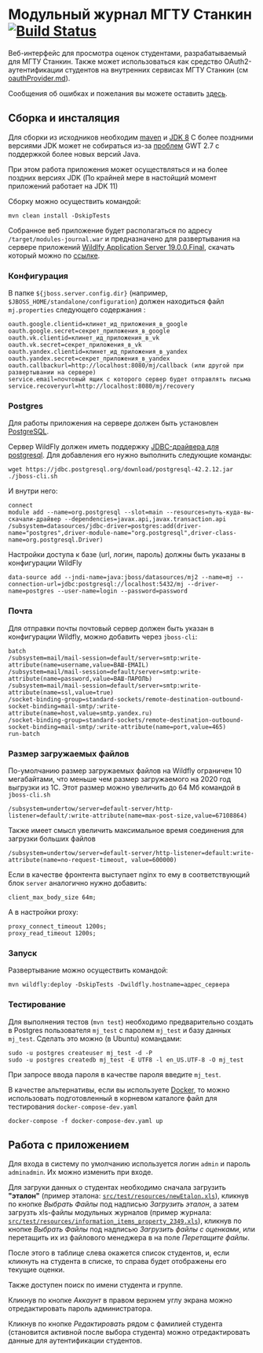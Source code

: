 # Модульный журнал МГТУ Станкин  [![Build Status](https://travis-ci.org/stankin/mj.svg?branch=master)](https://travis-ci.org/stankin/mj)

Веб-интерфейс для просмотра оценок студентами, разрабатываемый для МГТУ Станкин. Также может использоваться как средство OAuth2-аутентификации студентов на внутренних сервисах МГТУ Станкин 
(см [oauthProvider.md](oauthProvider.md)).

Сообщения об ошибках и пожелания вы можете оставить [здесь](https://github.com/stankin/mj/issues).

## Сборка и инсталяция ##

Для сборки из исходников необходим [maven](http://maven.apache.org/) и [JDK 8](http://www.oracle.com/technetwork/java/javase/downloads/jdk8-downloads-2133151.html)
С более поздними версиями JDK может не собираться из-за [проблем](https://vaadin.com/forum/thread/17976425/can-t-compile-widgetset-vaadin-7-java-12) GWT 2.7 с поддержкой более новых версий Java.

При этом работа приложения может осуществляться и на более поздних версиях JDK (По крайней мере в настойщий момент приложений работает на JDK 11)

Сборку можно осуществить командой:
```text
mvn clean install -DskipTests
```

Собранное веб приложение будет располагаться по адресу `/target/modules-journal.war` и предназначено для развертывания на сервере приложений [Wildlfy Application Server 19.0.0.Final](http://wildfly.org/), скачать который можно по [ссылке](https://download.jboss.org/wildfly/19.0.0.Final/wildfly-19.0.0.Final.zip).

### Конфигурация

В папке `${jboss.server.config.dir}` (например, `$JBOSS_HOME/standalone/configuration`) должен находиться файл `mj.properties` следующего содержания :

```properties
oauth.google.clientid=клинет_ид_приложения_в_google
oauth.google.secret=секрет_приложения_в_google
oauth.vk.clientid=клинет_ид_приложения_в_vk
oauth.vk.secret=секрет_приложения_в_vk
oauth.yandex.clientid=клинет_ид_приложения_в_yandex
oauth.yandex.secret=секрет_приложения_в_yandex
oauth.callbackurl=http://localhost:8080/mj/callback (или другой при развертывании на сервере)
service.email=почтовый ящик с которого сервер будет отправлять письма
service.recoveryurl=http://localhost:8080/mj/recovery
```


### Postgres

Для работы приложения на сервере должен быть установлен [PostgreSQL](https://www.postgresql.org/).

Сервер WildFly должен иметь поддержку [JDBC-драйвера для postgresql](https://jdbc.postgresql.org/download/postgresql-42.2.12.jar). Для добавления его нужно выполнить следующие команды:

    wget https://jdbc.postgresql.org/download/postgresql-42.2.12.jar
    ./jboss-cli.sh 
    
И внутри него:

    connect
    module add --name=org.postgresql --slot=main --resources=путь-куда-вы-скачали-драйвер --dependencies=javax.api,javax.transaction.api
    /subsystem=datasources/jdbc-driver=postgres:add(driver-name="postgres",driver-module-name="org.postgresql",driver-class-name=org.postgresql.Driver)

Настройки доступа к базе (url, логин, пароль) должны быть указаны в конфигурации WildFly

    data-source add --jndi-name=java:jboss/datasources/mj2 --name=mj --connection-url=jdbc:postgresql://localhost:5432/mj --driver-name=postgres --user-name=login --password=password
    

### Почта

Для отправки почты почтовый сервер должен быть указан в конфигурации Wildfly, можно добавить через `jboss-cli`:

    batch
    /subsystem=mail/mail-session=default/server=smtp:write-attribute(name=username,value=ВАШ-EMAIL)
    /subsystem=mail/mail-session=default/server=smtp:write-attribute(name=password,value=ВАШ-ПАРОЛЬ)
    /subsystem=mail/mail-session=default/server=smtp:write-attribute(name=ssl,value=true)
    /socket-binding-group=standard-sockets/remote-destination-outbound-socket-binding=mail-smtp/:write-attribute(name=host,value=smtp.yandex.ru)
    /socket-binding-group=standard-sockets/remote-destination-outbound-socket-binding=mail-smtp/:write-attribute(name=port,value=465)
    run-batch

### Размер загружаемых файлов

По-умолчанию размер загружаемых файлов на Wildfly ограничен 10 мегабайтами, что меньше чем размер загружаемого на 2020 год выгрузки из 1С.
Этот размер можно увеличить до 64 Мб командой в `jboss-cli.sh`

    /subsystem=undertow/server=default-server/http-listener=default/:write-attribute(name=max-post-size,value=67108864)
    
Также имеет смысл увеличить максимальное время соединения для загрузки больших файлов

    /subsystem=undertow/server=default-server/http-listener=default:write-attribute(name=no-request-timeout, value=600000)
    
Если в качестве фронтента выступает nginx то ему в соответствующий блок `server` аналогично нужно добавить:

    client_max_body_size 64m;
    
А в настройки proxy:

    proxy_connect_timeout 1200s; 
    proxy_read_timeout 1200s;

### Запуск

Развертывание можно осуществить командой:
```text
mvn wildfly:deploy -DskipTests -Dwildfly.hostname=адрес_сервера
```


### Тестирование ###

Для выполнения тестов (`mvn test`) необходимо предварительно создать в Postgres пользователя `mj_test` с паролем `mj_test` и базу данных `mj_test`.
Сделать это можно (в Ubuntu) командами:

    sudo -u postgres createuser mj_test -d -P
    sudo -u postgres createdb mj_test -E UTF8 -l en_US.UTF-8 -O mj_test

При запросе ввода пароля в качестве пароля введите `mj_test`.

В качестве альтернативы, если вы используете [Docker](https://www.docker.com), то можно использовать подготовленный
в корневом каталоге файл для тестирования `docker-compose-dev.yaml`

    docker-compose -f docker-compose-dev.yaml up


## Работа с приложением ##

Для входа в систему по умолчанию используется логин `admin` и пароль `adminadmin`. Их можно изменить при входе.

Для загруки данных о студентах необходимо сначала загрузить **"эталон"** (пример эталона:     [`src/test/resources/newEtalon.xls`](src/test/resources/newEtalon.xls)), кликнув по кнопке *Выбрать Файлы* под надписью *Загрузить эталон*, а затем загрузть xls-файлы модульных журналов (пример журнала: [`src/test/resources/information_items_property_2349.xls`](src/test/resources/information_items_property_2349.xls)), кликнув по кнопке *Выбрать Файлы* под надписью *Загрузить файлы с оценками*, или перетащить их из файлового менеджера в на поле *Перетащите файлы*.

После этого в таблице слева окажется список студентов, и, если кликнуть на студента в списке, то справа будет отображены его текущие оценки.

Также доступен поиск по имени студента и группе.

Кликнув по кнопке *Аккаунт* в правом верхнем углу экрана можно отредактировать пароль администратора.

Кликнув по кнопке *Редактировать* рядом с фамилией студента (становится активной после выбора студента) можно отредактировать данные для аутентификации студентов.
